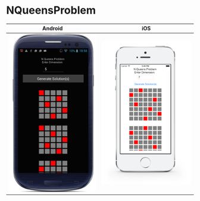 NQueensProblem
==============
Android             |  iOS
:-------------------------:|:-------------------------:
![Android](/screenshots/android.png) | ![iOS](/screenshots/ios.png)
